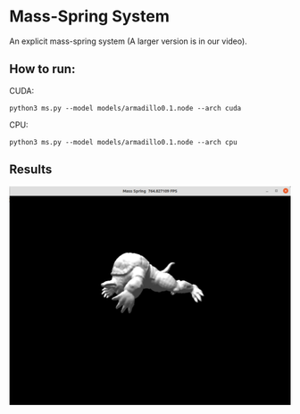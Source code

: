 # Mass-Spring System

An explicit mass-spring system (A larger version is in our video).


## How to run:

CUDA:

```
python3 ms.py --model models/armadillo0.1.node --arch cuda
```

CPU:

```
python3 ms.py --model models/armadillo0.1.node --arch cpu
```

## Results

![mass-spring](figures/mass-spring.png)

